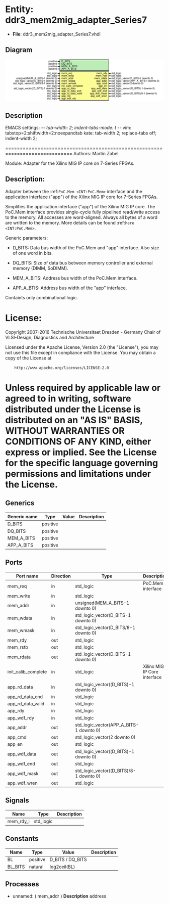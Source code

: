 # Entity: ddr3_mem2mig_adapter_Series7

- **File**: ddr3_mem2mig_adapter_Series7.vhdl
## Diagram

![Diagram](ddr3_mem2mig_adapter_Series7.svg "Diagram")
## Description

 EMACS settings: -*-  tab-width: 2; indent-tabs-mode: t -*-
 vim: tabstop=2:shiftwidth=2:noexpandtab
 kate: tab-width 2; replace-tabs off; indent-width 2;

 =============================================================================
 Authors:					Martin Zabel

 Module:					Adapter for the Xilinx MIG IP core on 7-Series FPGAs.

 Description:
 ------------------------------------
 Adapter between the :ref:`PoC.Mem <INT:PoC.Mem>` interface and the
 application interface ("app") of the Xilinx MIG IP core for 7-Series	FPGAs.

 Simplifies the application interface ("app") of the Xilinx MIG IP core.
 The PoC.Mem interface provides single-cycle fully pipelined read/write access
 to the memory. All accesses are word-aligned. Always all bytes of a word are
 written to the memory. More details can be found
 :ref:`here <INT:PoC.Mem>`.

 Generic parameters:

 * D_BITS: Data bus width of the PoC.Mem and "app" interface. Also size of one
   word in bits.

 * DQ_BITS: Size of data bus between memory controller and external memory
   (DIMM, SoDIMM).

 * MEM_A_BITS: Address bus width of the PoC.Mem interface.

 * APP_A_BTIS: Address bus width of the "app" interface.

 Containts only combinational logic.

 License:
 =============================================================================
 Copyright 2007-2016 Technische Universitaet Dresden - Germany
										 Chair of VLSI-Design, Diagnostics and Architecture

 Licensed under the Apache License, Version 2.0 (the "License");
 you may not use this file except in compliance with the License.
 You may obtain a copy of the License at

		http://www.apache.org/licenses/LICENSE-2.0

 Unless required by applicable law or agreed to in writing, software
 distributed under the License is distributed on an "AS IS" BASIS,
 WITHOUT WARRANTIES OR CONDITIONS OF ANY KIND, either express or implied.
 See the License for the specific language governing permissions and
 limitations under the License.
 =============================================================================
## Generics

| Generic name | Type     | Value | Description |
| ------------ | -------- | ----- | ----------- |
| D_BITS       | positive |       |             |
| DQ_BITS      | positive |       |             |
| MEM_A_BITS   | positive |       |             |
| APP_A_BITS   | positive |       |             |
## Ports

| Port name           | Direction | Type                                    | Description                  |
| ------------------- | --------- | --------------------------------------- | ---------------------------- |
| mem_req             | in        | std_logic                               | PoC.Mem interface            |
| mem_write           | in        | std_logic                               |                              |
| mem_addr            | in        | unsigned(MEM_A_BITS-1 downto 0)         |                              |
| mem_wdata           | in        | std_logic_vector(D_BITS-1 downto 0)     |                              |
| mem_wmask           | in        | std_logic_vector(D_BITS/8-1 downto 0)   |                              |
| mem_rdy             | out       | std_logic                               |                              |
| mem_rstb            | out       | std_logic                               |                              |
| mem_rdata           | out       | std_logic_vector(D_BITS-1 downto 0)     |                              |
| init_calib_complete | in        | std_logic                               | Xilinx MIG IP Core interface |
| app_rd_data         | in        | std_logic_vector((D_BITS)-1 downto 0)   |                              |
| app_rd_data_end     | in        | std_logic                               |                              |
| app_rd_data_valid   | in        | std_logic                               |                              |
| app_rdy             | in        | std_logic                               |                              |
| app_wdf_rdy         | in        | std_logic                               |                              |
| app_addr            | out       | std_logic_vector(APP_A_BITS-1 downto 0) |                              |
| app_cmd             | out       | std_logic_vector(2 downto 0)            |                              |
| app_en              | out       | std_logic                               |                              |
| app_wdf_data        | out       | std_logic_vector((D_BITS)-1 downto 0)   |                              |
| app_wdf_end         | out       | std_logic                               |                              |
| app_wdf_mask        | out       | std_logic_vector((D_BITS)/8-1 downto 0) |                              |
| app_wdf_wren        | out       | std_logic                               |                              |
## Signals

| Name      | Type      | Description |
| --------- | --------- | ----------- |
| mem_rdy_i | std_logic |             |
## Constants

| Name    | Type     | Value             | Description |
| ------- | -------- | ----------------- | ----------- |
| BL      | positive |  D_BITS / DQ_BITS |             |
| BL_BITS | natural  |  log2ceil(BL)     |             |
## Processes
- unnamed: ( mem_addr )
**Description**
 address 
